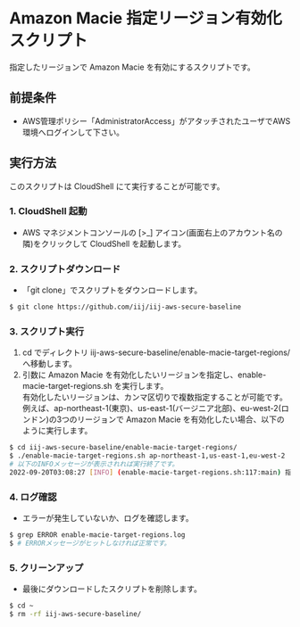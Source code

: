 # Amazon Macie 指定リージョン有効化スクリプト

指定したリージョンで Amazon Macie を有効にするスクリプトです。

## 前提条件

- AWS管理ポリシー「AdministratorAccess」がアタッチされたユーザでAWS環境へログインして下さい。

## 実行方法

このスクリプトは CloudShell にて実行することが可能です。

### 1. CloudShell 起動

- AWS マネジメントコンソールの [>_] アイコン(画面右上のアカウント名の隣)をクリックして CloudShell を起動します。

### 2. スクリプトダウンロード

- 「git clone」でスクリプトをダウンロードします。

```sh
$ git clone https://github.com/iij/iij-aws-secure-baseline
```

### 3. スクリプト実行

1. cd でディレクトリ iij-aws-secure-baseline/enable-macie-target-regions/ へ移動します。
2. 引数に Amazon Macie を有効化したいリージョンを指定し、enable-macie-target-regions.sh を実行します。  
有効化したいリージョンは、カンマ区切りで複数指定することが可能です。  
例えば、ap-northeast-1(東京)、us-east-1(バージニア北部)、eu-west-2(ロンドン)の3つのリージョンで Amazon Macie を有効化したい場合、以下のように実行します。  

```sh
$ cd iij-aws-secure-baseline/enable-macie-target-regions/
$ ./enable-macie-target-regions.sh ap-northeast-1,us-east-1,eu-west-2
# 以下のINFOメッセージが表示されれば実行終了です。
2022-09-20T03:08:27 [INFO] (enable-macie-target-regions.sh:117:main) 指定リージョンのAmazon Macieを有効化 正常終了
```

### 4. ログ確認

- エラーが発生していないか、ログを確認します。

```sh
$ grep ERROR enable-macie-target-regions.log
$ # ERRORメッセージがヒットしなければ正常です。
```

### 5. クリーンアップ

- 最後にダウンロードしたスクリプトを削除します。

```sh
$ cd ~
$ rm -rf iij-aws-secure-baseline/
```

